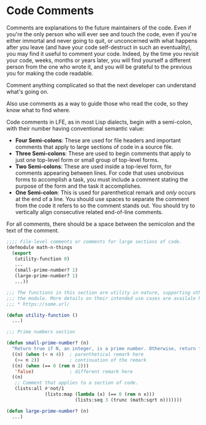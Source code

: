 # Code Comments

Comments are explanations to the future maintainers of the code. Even if you're the only person who will ever see and touch the code, even if you're either immortal and never going to quit, or unconcerned with what happens after you leave (and have your code self-destruct in such an eventuality), you may find it useful to comment your code. Indeed, by the time you revisit your code, weeks, months or years later, you will find yourself a different person from the one who wrote it, and you will be grateful to the previous you for making the code readable.

Comment anything complicated so that the next developer can understand what's going on.

Also use comments as a way to guide those who read the code, so they know what to find where.

Code comments in LFE, as in most Lisp dialects, begin with a semi-colon, with their number having conventional semantic value:

* **Four Semi-colons**: These are used for file headers and important comments that apply to large sections of code in a source file.
* **Three Semi-colons**: These are used to begin comments that apply to just one top-level form or small group of top-level forms.
* **Two Semi-colons**: These are used inside a top-level form, for comments appearing between lines. For code that uses unobvious forms to accomplish a task, you must include a comment stating the purpose of the form and the task it accomplishes.
* **One Semi-colon**: This is used for parenthetical remark and _only_ occurs at the end of a line. You should use spaces to separate the comment from the code it refers to so the comment stands out. You should try to vertically align consecutive related end-of-line comments.

For all comments, there should be a space between the semicolon and the text of the comment.

```lisp
;;;; File-level comments or comments for large sections of code.
(defmodule math-n-things
  (export
   (utility-function 0)
   ...
   (small-prime-number? 1)
   (large-prime-number? 1)
   ...))

;;; The functions in this section are utility in nature, supporting others in
;;; the module. More details on their intended use cases are availale here:
;;; * https://some.url/

(defun utility-function ()
  ...)

;;; Prime numbers section

(defun small-prime-number? (n)
  "Return true if N, an integer, is a prime number. Otherwise, return false."
  ((n) (when (< n 4))  ; parenthetical remark here
   (>= n 2))           ; continuation of the remark
  ((n) (when (== 0 (rem n 2)))
   'false)             ; different remark here
  ((n)
   ;; Comment that applies to a section of code.
   (lists:all #'not/1
              (lists:map (lambda (x) (== 0 (rem n x)))
                         (lists:seq 3 (trunc (math:sqrt n)))))))

(defun large-prime-number? (n)
  ...)
```
